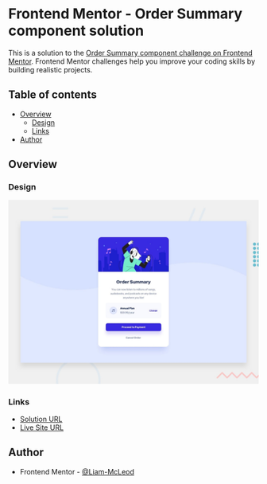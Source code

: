 # Frontend Mentor - Order Summary component solution

This is a solution to the [Order Summary component challenge on Frontend Mentor](https://www.frontendmentor.io/challenges/order-summary-component-QlPmajDUj/hub). Frontend Mentor challenges help you improve your coding skills by building realistic projects. 

## Table of contents

- [Overview](#overview)
  - [Design](#design)
  - [Links](#links)
- [Author](#author)

## Overview

### Design

![Design preview for the Order Summary code component coding challenge](./design/desktop-preview.jpg)

### Links

- [Solution URL](https://www.frontendmentor.io/solutions/order-summary-component-0isSOH2huZ)
- [Live Site URL](https://liam-mcleod.github.io/FrontendMentor-Order-Summary-Component/)

## Author
- Frontend Mentor - [@Liam-McLeod](https://www.frontendmentor.io/profile/Liam-McLeod)